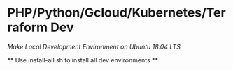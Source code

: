 # PHP/Python/Gcloud/Kubernetes/Terraform Dev
*Make Local Development Environment on Ubuntu 18.04 LTS*

** Use install-all.sh to install all dev environments **
